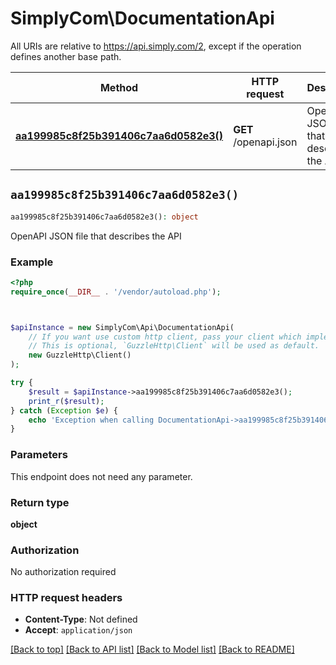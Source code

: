 # SimplyCom\DocumentationApi

All URIs are relative to https://api.simply.com/2, except if the operation defines another base path.

| Method | HTTP request | Description |
| ------------- | ------------- | ------------- |
| [**aa199985c8f25b391406c7aa6d0582e3()**](DocumentationApi.md#aa199985c8f25b391406c7aa6d0582e3) | **GET** /openapi.json | OpenAPI JSON file that describes the API |


## `aa199985c8f25b391406c7aa6d0582e3()`

```php
aa199985c8f25b391406c7aa6d0582e3(): object
```

OpenAPI JSON file that describes the API

### Example

```php
<?php
require_once(__DIR__ . '/vendor/autoload.php');



$apiInstance = new SimplyCom\Api\DocumentationApi(
    // If you want use custom http client, pass your client which implements `GuzzleHttp\ClientInterface`.
    // This is optional, `GuzzleHttp\Client` will be used as default.
    new GuzzleHttp\Client()
);

try {
    $result = $apiInstance->aa199985c8f25b391406c7aa6d0582e3();
    print_r($result);
} catch (Exception $e) {
    echo 'Exception when calling DocumentationApi->aa199985c8f25b391406c7aa6d0582e3: ', $e->getMessage(), PHP_EOL;
}
```

### Parameters

This endpoint does not need any parameter.

### Return type

**object**

### Authorization

No authorization required

### HTTP request headers

- **Content-Type**: Not defined
- **Accept**: `application/json`

[[Back to top]](#) [[Back to API list]](../../README.md#endpoints)
[[Back to Model list]](../../README.md#models)
[[Back to README]](../../README.md)
